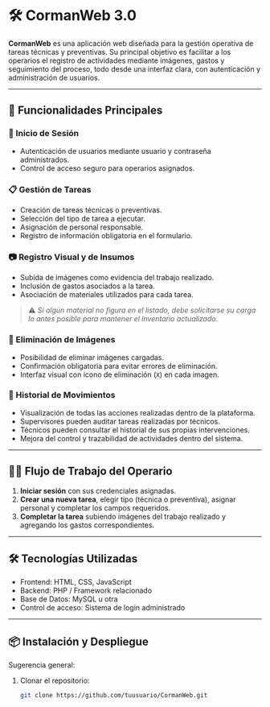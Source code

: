 # 🛠️ CormanWeb 3.0

**CormanWeb** es una aplicación web diseñada para la gestión operativa de tareas técnicas y preventivas. Su principal objetivo es facilitar a los operarios el registro de actividades mediante imágenes, gastos y seguimiento del proceso, todo desde una interfaz clara, con autenticación y administración de usuarios.

---

## 🧾 Funcionalidades Principales

### 🔐 Inicio de Sesión
- Autenticación de usuarios mediante usuario y contraseña administrados.
- Control de acceso seguro para operarios asignados.

### 📋 Gestión de Tareas
- Creación de tareas técnicas o preventivas.
- Selección del tipo de tarea a ejecutar.
- Asignación de personal responsable.
- Registro de información obligatoria en el formulario.

### 📷 Registro Visual y de Insumos
- Subida de imágenes como evidencia del trabajo realizado.
- Inclusión de gastos asociados a la tarea.
- Asociación de materiales utilizados para cada tarea.

> ⚠️ *Si algún material no figura en el listado, debe solicitarse su carga lo antes posible para mantener el inventario actualizado.*

### 🧹 Eliminación de Imágenes
- Posibilidad de eliminar imágenes cargadas.
- Confirmación obligatoria para evitar errores de eliminación.
- Interfaz visual con ícono de eliminación (`X`) en cada imagen.

### 📑 Historial de Movimientos
- Visualización de todas las acciones realizadas dentro de la plataforma.
- Supervisores pueden auditar tareas realizadas por técnicos.
- Técnicos pueden consultar el historial de sus propias intervenciones.
- Mejora del control y trazabilidad de actividades dentro del sistema.

---

## 👷‍♂️ Flujo de Trabajo del Operario

1. **Iniciar sesión** con sus credenciales asignadas.
2. **Crear una nueva tarea**, elegir tipo (técnica o preventiva), asignar personal y completar los campos requeridos.
3. **Completar la tarea** subiendo imágenes del trabajo realizado y agregando los gastos correspondientes.

---

## 🛠️ Tecnologías Utilizadas

- Frontend: HTML, CSS, JavaScript
- Backend: PHP / Framework relacionado
- Base de Datos: MySQL u otra
- Control de acceso: Sistema de login administrado

---

## 📦 Instalación y Despliegue

Sugerencia general:
1. Clonar el repositorio:
   ```bash
   git clone https://github.com/tuusuario/CormanWeb.git
